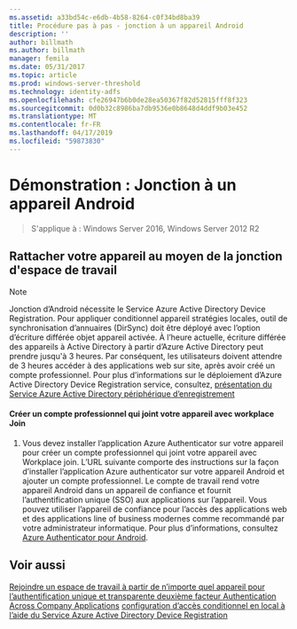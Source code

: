 ```yaml
---
ms.assetid: a33bd54c-e6db-4b58-8264-c0f34bd8ba39
title: Procédure pas à pas - jonction à un appareil Android
description: ''
author: billmath
ms.author: billmath
manager: femila
ms.date: 05/31/2017
ms.topic: article
ms.prod: windows-server-threshold
ms.technology: identity-adfs
ms.openlocfilehash: cfe26947b6b0de28ea50367f82d52815fff8f323
ms.sourcegitcommit: 0d0b32c8986ba7db9536e0b8648d4ddf9b03e452
ms.translationtype: MT
ms.contentlocale: fr-FR
ms.lasthandoff: 04/17/2019
ms.locfileid: "59873830"
---
```

# <a name="walkthrough-workplace-join-to-an-android-device"></a>Démonstration : Jonction à un appareil Android

>S'applique à : Windows Server 2016, Windows Server 2012 R2


## <a name="join-your-device-with-workplace-join"></a>Rattacher votre appareil au moyen de la jonction d'espace de travail

> [!NOTE]
> Jonction d’Android nécessite le Service Azure Active Directory Device Registration. Pour appliquer conditionnel appareil stratégies locales, outil de synchronisation d’annuaires (DirSync) doit être déployé avec l’option d’écriture différée objet appareil activée. À l’heure actuelle, écriture différée des appareils à Active Directory à partir d’Azure Active Directory peut prendre jusqu'à 3 heures. Par conséquent, les utilisateurs doivent attendre de 3 heures accéder à des applications web sur site, après avoir créé un compte professionnel. Pour plus d’informations sur le déploiement d’Azure Active Directory Device Registration service, consultez, [présentation du Service Azure Active Directory périphérique d’enregistrement](https://msdn.microsoft.com/library/azure/dn788908.aspx)

#### <a name="create-a-work-account-that-joins-your-device-with-workplace-join"></a>Créer un compte professionnel qui joint votre appareil avec workplace Join

1.  Vous devez installer l’application Azure Authenticator sur votre appareil pour créer un compte professionnel qui joint votre appareil avec Workplace join. L’URL suivante comporte des instructions sur la façon d’installer l’application Azure authenticator sur votre appareil Android et ajouter un compte professionnel. Le compte de travail rend votre appareil Android dans un appareil de confiance et fournit l’authentification unique (SSO) aux applications sur l’appareil. Vous pouvez utiliser l’appareil de confiance pour l’accès des applications web et des applications line of business modernes comme recommandé par votre administrateur informatique. Pour plus d’informations, consultez [Azure Authenticator pour Android](https://docs.microsoft.com/azure/multi-factor-authentication/end-user/microsoft-authenticator-app-how-to).

## <a name="see-also"></a>Voir aussi
[Rejoindre un espace de travail à partir de n’importe quel appareil pour l’authentification unique et transparente deuxième facteur Authentication Across Company Applications](Join-to-Workplace-from-Any-Device-for-SSO-and-Seamless-Second-Factor-Authentication-Across-Company-Applications.md)
[configuration d’accès conditionnel en local à l’aide du Service Azure Active Directory Device Registration](https://docs.microsoft.com/azure/active-directory/active-directory-device-registration-on-premises-setup)


